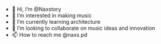 - 👋 Hi, I’m @Naxstory
- 👀 I’m interested in making music
- 🌱 I’m currently learning architecture 
- 💞️ I’m looking to collaborate on music ideas and innovation
- 📫 How to reach me @naxs.pd

<!---
Naxstory/Naxstory is a ✨ special ✨ repository because its `README.md` (this file) appears on your GitHub profile.
You can click the Preview link to take a look at your changes.
--->
